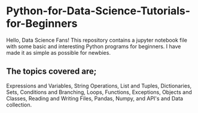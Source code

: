 # Python-for-Data-Science-Tutorials-for-Beginners
Hello, Data Science Fans! This repository contains a jupyter notebook file with some basic and interesting Python programs for beginners. I have made it as simple as possible for newbies.
## The topics covered are;
Expressions and Variables, String Operations, List and Tuples, Dictionaries, Sets, Conditions and Branching, Loops, Functions, Exceptions, Objects and Classes,
Reading and Writing Files, Pandas, Numpy, and API's and Data collection.
